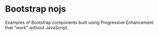 # Bootstrap nojs
Examples of Bootstrap components built using Progressive Enhancement that "work" without JavaScript.
